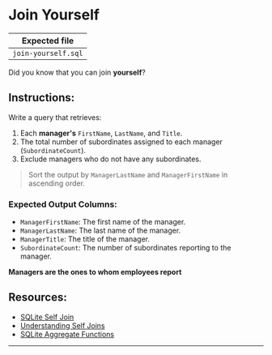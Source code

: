 # Join Yourself

| Expected file |
| ------------- |
| `join-yourself.sql` |

Did you know that you can join **yourself**? 

## Instructions:

Write a query that retrieves:

1. Each **manager's** `FirstName`, `LastName`, and `Title`.
2. The total number of subordinates assigned to each manager (`SubordinateCount`).
3. Exclude managers who do not have any subordinates.

> Sort the output by `ManagerLastName` and `ManagerFirstName` in ascending order.

### Expected Output Columns:
- `ManagerFirstName`: The first name of the manager.
- `ManagerLastName`: The last name of the manager.
- `ManagerTitle`: The title of the manager.
- `SubordinateCount`: The number of subordinates reporting to the manager.

**Managers are the ones to whom employees report**

## Resources:

- [SQLite Self Join](https://www.sqlitetutorial.net/sqlite-self-join/)
- [Understanding Self Joins](https://www.w3schools.com/sql/sql_self_join.asp)
- [SQLite Aggregate Functions](https://www.sqlitetutorial.net/sqlite-aggregate-functions/)

---